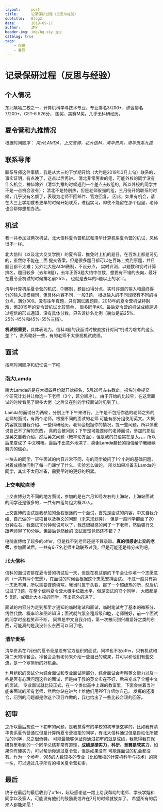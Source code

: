 ```yaml
---
layout:     post
title:      记录保研过程（反思与经验）
subtitle:   Blog2
date:       2019-09-17
author:     ZMY
header-img: img/bg-sky.jpg
catalog: true
tags:
    - 保研
    - 暑假
---
```


# 记录保研过程（反思与经验）

## 个人情况
东北嘻哈二校之一，计算机科学与技术专业，专业排名3/200+，综合排名7/200+，CET-6 526分，
国奖、美赛M奖，几乎无科研经历。

## 夏令营和九推情况
根据时间顺序：
*南大LAMDA，上交直博，北大信科，清华贵系，清华贵系九推*

## 联系导师
联系导师这件事情，我是从大三的下学期开始（大约是2019年3月上旬）联系的，事实证明，有点晚了，这点以后再讲。
清北非常厉害的组，可能外校的同学没有什么机会，神仙除外（清华九推的时候遇到一个差点去ly组的，所以外校的同学并不是一点机会没有）；
清北不是特别热，但是老师很强的组，三月份开始联系的时候，几乎没有名额了，表现为老师不回邮件、官方回复。
因此，如果有机会，请在大三上学期或者更早的时候开始联系，进组实习，即使不能留在那个组里，老师也会帮你想想办法。

## 机试
我一共参加过两次机试，北大信科夏令营机试和清华计算机系夏令营的机试，风格很不一样。

北大信科（以及北大交叉学院）的夏令营、推免时上机的题目，在百炼上都是可见的，虽然你不能在上面
提交答案，但是很多题目都可以在百炼上找到原题，并且题目都不太难；另外北大是ACM赛制，不设分点，
实时评测，以题数和罚时计算排名，题目较多（去年9题），去年正答3题大约中位数，想要有不错的去向，最好在夏令营机试的时候排名前25%，
也就是去年的5题以上的水平。

清华计算机系夏令营的机试，OI赛制，题目设得分点，实时评测的输入和最终得分的输入规模相同，但具体内容不同，一般3题，
根据输入的不同规模有不同的得分点，满分300。没有往年真题，只有回忆版题目，2018年的夏令营机试特别难，但2019年的夏令营机试比较简单，
很多同学AK。最后夏令营的机试成绩是通过短信的形式通知，没有具体分数，只告诉排名比例（貌似是前25%、25%-45%和45%-55%三挡）。

**机试很重要**，具体表现为，信科3题的我面试时被直接针对问“机试为啥考的这么差？”，贵系略好一些，有的老师不太重视机试成绩。

## 面试
按照时间顺序和记忆说一下吧
### 南大Lamda
南大Lamda的是在大概四月份就开始报名，5月20号左右截止，报名时会提交一个研究计划并让你选一下老师（3个，区分顺序）。
由于开始的比较早，在这里面试的时候看见了很多大佬（之后又在别的学校面试时见到了）。

Lamda的面试分为两轮，分别上午下午来进行。上午是不包括你选的老师之外的老师的面试，有两个老师，根据不同的面试的老师
可能有部分组使用英文。大概内容就是自我介绍、一些科研经历，老师会根据你的情况，提一些问题，所以慎重说自己不了解的东西，
真的会被问到；下午是可能要你的老师面试，参加的那组是英文自我介绍，然后英文问题（概率论方面），但是我的口语实在是太。。，所以后来变成了
中文唠嗑。最后不出意外地凉了，~~感谢Lamda超长的拒信给了我继续努力的信心~~。

一块去的同学，下午面试的内容非常不同，有的同学被问了1个小时的基础问题，对着成绩单问到了每一门课学了什么、实验怎么做的，
所以如果准备去Lamda的同学，其实不太用准备，需要平时的更好的积累。

### 上交电院直博
上交直博分为不同的地方面试，参加的是在六月10号左右的上海站，上海站面试的同学还是很多的，一共有四组每组大概20人。

上交直博的面试是我参加的全程很迷的一个面试，首先是面试的内容，中文自我介绍、自己做的一些项目以及英文的问题（未来规划类），
但是一般同学都面了20分钟左右，我面试10分钟就说可以了，我还很疑惑的问了一下老师，然后强行又跟老师聊了10分钟。但最后竟然给的
面试反馈竟然还不错？？

电院直博给了超多的offer，但是找不到老师还是不算录取。**真的很感谢上交的老师**，参加面试后，一共有6-7名老师主动联系过我，但是可能还是缘分未到吧。

### 北大信科
信科的面试安排在夏令营的机试后一天，但是在机试前的下午会让你填一个志愿意向（一共有两个志愿），在面试的时候会根据这个志愿安排面试。
不过一般只有第一志愿有用，所以需要谨慎填写。我当时属于头铁，报了一个超级热的所，然后机试过了3题，在整个信科夏令营大概中位数水平，但是面试的13个同学，
大概都是5-8题，或者北大本校的同学，不出意外的凉了。

面试的内容分为走到那里才通知的临时笔试和面试，临时笔试考了基本的微积分、线性代数、概率论和图论知识；面试就气氛全程超级和睦，老师贼好，前一个面试的同学时全程笑声不断，
同样是中文自我介绍，第一次被问到兴趣爱好之类的东西，可能真的是我没什么东西可以问了吧。

### 清华贵系
清华贵系在7月份的夏令营是没有官方组织的面试，同样也不发offer，只有机试和第二天的冷餐会。冷餐会会有老师来介绍一些自己的成果，并可以和他们有些交流，是一个塞简历的好机会。

九月组织的面试分为综合面试和专业面试两部分，综合面试会考察英文能力以及一些是否有心理问题这样的面试，但是由于我的英文实在不好，后来变成了全程中文的面试。
专业面试就比较正式，在一个类似高中上课的教室里，下面会坐着当时能来面试的所有老师，然后你站在讲台上给他们用PPT介绍你自己。
发挥的还凑合，问到的问题都是你这个项目咋做的，我也给出了一些比较合理的回答。

## 初审
之所以最后想说一下初审的问题，是我觉得有的学校的初审挺玄学的，比如我有清华贵系夏令营通过但是计算所夏令营被拒的同学，有北大信科通过但是自动化所被拒的同学，总之很奇特。
可能最能够保证你通过初审的就是成绩，我觉得我在保研群里看到的一个同学总结非常有道理，**成绩是硬实力，科研、竞赛是软实力**，如果你有硬实力，可以帮助你通过夏令营，但是如果没有
可能连面试的机会都没有。作为一个参考，985的人数较多的专业（比如我校的计算机科学与技术）的第一名，可以通过几乎所有的相关夏令营初审。

## 最后
终于在最后的最后收到了offer，超级感谢这一路上给我帮助的老师、学长学姐和同学以及家人，可能没有他们的鼓励我或许在7月的时候就放弃了。
希望所有的后来人都能如愿！